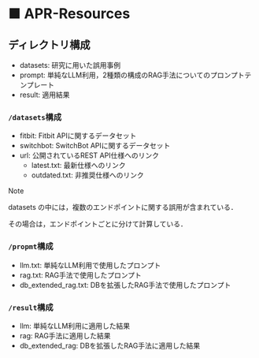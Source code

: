 # ■ APR-Resources
## ディレクトリ構成
- datasets: 研究に用いた誤用事例
- prompt: 単純なLLM利用，2種類の構成のRAG手法についてのプロンプトテンプレート
- result: 適用結果

### `/datasets`構成
- fitbit: Fitbit APIに関するデータセット
- switchbot: SwitchBot APIに関するデータセット
- url: 公開されているREST API仕様へのリンク
    - latest.txt: 最新仕様へのリンク
    - outdated.txt: 非推奨仕様へのリンク

> [!NOTE]
> datasets の中には，複数のエンドポイントに関する誤用が含まれている．
> 
> その場合は，エンドポイントごとに分けて計算している．


### `/propmt`構成
- llm.txt: 単純なLLM利用で使用したプロンプト
- rag.txt: RAG手法で使用したプロンプト
- db_extended_rag.txt: DBを拡張したRAG手法で使用したプロンプト


### `/result`構成
- llm: 単純なLLM利用に適用した結果
- rag: RAG手法に適用した結果
- db_extended_rag: DBを拡張したRAG手法に適用した結果
